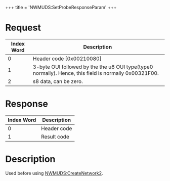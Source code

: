 +++
title = 'NWMUDS:SetProbeResponseParam'
+++

# Request

| Index Word | Description                                                                                           |
|------------|-------------------------------------------------------------------------------------------------------|
| 0          | Header code \[0x00210080\]                                                                            |
| 1          | 3-byte OUI followed by the the u8 OUI type(type0 normally). Hence, this field is normally 0x00321F00. |
| 2          | s8 data, can be zero.                                                                                 |

# Response

| Index Word | Description |
|------------|-------------|
| 0          | Header code |
| 1          | Result code |

# Description

Used before using
[NWMUDS:CreateNetwork2](NWMUDS:CreateNetwork2 "wikilink").
